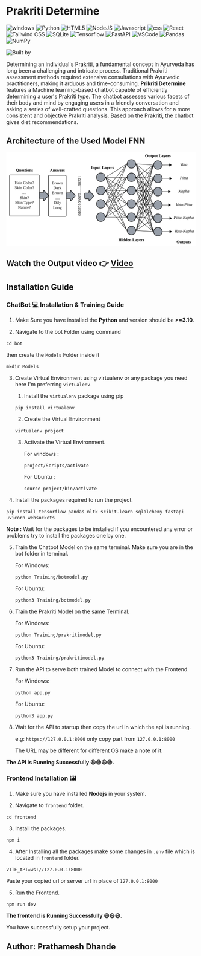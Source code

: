 # Prakriti Determine

![windows](https://img.shields.io/badge/Windows-0078D6?style=for-the-badge&logo=windows&logoColor=white)
![Python](https://img.shields.io/badge/Python-3776AB?style=for-the-badge&logo=python&logoColor=white)
![HTML5](https://img.shields.io/badge/HTML5-E34F26?style=for-the-badge&logo=html5&logoColor=white)
![NodeJS](https://img.shields.io/badge/Node.js-43853D?style=for-the-badge&logo=node.js&logoColor=white)
![Javascript](https://img.shields.io/badge/JavaScript-F7DF1E?style=for-the-badge&logo=javascript&logoColor=black)
![css](https://img.shields.io/badge/CSS3-1572B6?style=for-the-badge&logo=css3&logoColor=white)
![React](https://img.shields.io/badge/React-20232A?style=for-the-badge&logo=react&logoColor=61DAFB)
![Tailwind CSS](https://img.shields.io/badge/Tailwind_CSS-38B2AC?style=for-the-badge&logo=tailwind-css&logoColor=white)
![SQLite](https://img.shields.io/badge/SQLite-07405E?style=for-the-badge&logo=sqlite&logoColor=white)
![Tensorflow](https://img.shields.io/badge/TensorFlow-FF6F00?style=for-the-badge&logo=tensorflow&logoColor=white)
![FastAPI](https://img.shields.io/badge/FastAPI-009485?style=for-the-badge&logo=fastapi&logoColor=white)
![VSCode](https://img.shields.io/badge/Visual_Studio_Code-0078D4?style=for-the-badge&logo=visual%20studio%20code&logoColor=white)
![Pandas](https://img.shields.io/badge/pandas-%23150458.svg?style=for-the-badge&logo=pandas&logoColor=white)
![NumPy](https://img.shields.io/badge/numpy-%23013243.svg?style=for-the-badge&logo=numpy&logoColor=white)

![Built by](http://ForTheBadge.com/images/badges/built-by-developers.svg)

Determining an individual's Prakriti, a fundamental concept in Ayurveda has long been a challenging and intricate process. Traditional Prakriti assessment methods required extensive consultations with Ayurvedic practitioners, making it arduous and time-consuming. **Prikriti Determine** features a Machine learning-based chatbot capable of efficiently determining a user's Prakriti type. The chatbot assesses various facets of their body and mind by engaging users in a friendly conversation and asking a series of well-crafted questions. This approach allows for a more consistent and objective Prakriti analysis. Based on the Prakriti, the chatbot gives diet recommendations.

## Architecture of the Used Model FNN

![FNN Architecture](./Assets/Fnn%20architecture.png)

## Watch the Output video 👉 [Video](https://youtu.be/sECt1T-hV10)

## Installation Guide

### ChatBot 💻 Installation & Training Guide

1. Make Sure you have installed the **Python** and version should be **>=3.10**.

2. Navigate to the bot Folder using command

```
cd bot
```

then create the `Models` Folder inside it

```
mkdir Models
```

3. Create Virtual Environment using virtualenv or any package you need here I'm preferring `virtualenv`

   1. Install the `virtualenv` package using pip

   ```
   pip install virtualenv
   ```

   2. Create the Virtual Environment

   ```
   virtualenv project
   ```

   3. Activate the Virtual Environment.

      For windows :

      ```
      project/Scripts/activate
      ```

      For Ubuntu :

      ```
      source project/bin/activate
      ```

4. Install the packages required to run the project.

```
pip install tensorflow pandas nltk scikit-learn sqlalchemy fastapi uvicorn websockets
```

**Note :** Wait for the packages to be installed if you encountered any error or problems try to install the packages one by one.

5. Train the Chatbot Model on the same terminal. Make sure you are in the bot folder in terminal.

   For Windows:

   ```
   python Training/botmodel.py
   ```

   For Ubuntu:

   ```
   python3 Training/botmodel.py
   ```

6. Train the Prakriti Model on the same Terminal.

   For Windows:

   ```
   python Training/prakritimodel.py
   ```

   For Ubuntu:

   ```
   python3 Training/prakritimodel.py
   ```

7. Run the API to serve both trained Model to connect with the Frontend.

   For Windows:

   ```
   python app.py
   ```

   For Ubuntu:

   ```
   python3 app.py
   ```

8. Wait for the API to startup then copy the url in which the api is running.

   e.g: `https://127.0.0.1:8000` only copy part from `127.0.0.1:8000`

   The URL may be different for different OS make a note of it.

**The API is Running Successfully 😃😃😃😃.**

### Frontend Installation 🖼️

1. Make sure you have installed **Nodejs** in your system.

2. Navigate to `frontend` folder.

```
cd frontend
```

3. Install the packages.

```
npm i
```

4. After Installing all the packages make some changes in `.env` file which is located in `frontend` folder.

```
VITE_API=ws://127.0.0.1:8000
```

Paste your copied url or server url in place of `127.0.0.1:8000`

5. Run the Frontend.

```
npm run dev
```

**The frontend is Running Successfully 😃😃😃.**

You have successfully setup your project.

## Author: Prathamesh Dhande

